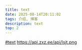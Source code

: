 ```yaml
---
title: text
date: 2025-08-14T20:11:02
tags: 介绍, 博客
description: text
top: 2
---
```

[#text](https://api.zxz.ee/api/lsjt/)
https://api.zxz.ee/api/lsjt.png